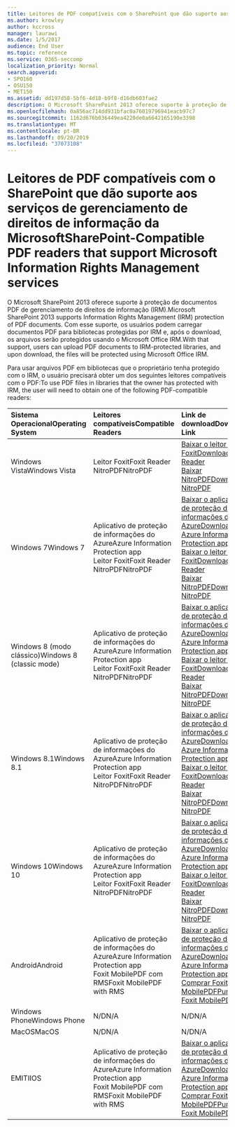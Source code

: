 ```yaml
---
title: Leitores de PDF compatíveis com o SharePoint que dão suporte aos serviços de gerenciamento de direitos de informação da Microsoft
ms.author: krowley
author: kccross
manager: laurawi
ms.date: 1/5/2017
audience: End User
ms.topic: reference
ms.service: O365-seccomp
localization_priority: Normal
search.appverid:
- SPO160
- OSU150
- MET150
ms.assetid: dd197d58-5bf6-4d18-b9f8-d16db603fae2
description: O Microsoft SharePoint 2013 oferece suporte à proteção de documentos PDF de gerenciamento de direitos de informação (IRM). Com esse suporte, os usuários podem carregar documentos PDF para bibliotecas protegidas por IRM e, após o download, os arquivos serão protegidos usando o Microsoft Office IRM.
ms.openlocfilehash: 0a856ac714dd931bfac0a76019796941eacb97c7
ms.sourcegitcommit: 1162d676b036449ea4220de8a6642165190e3398
ms.translationtype: MT
ms.contentlocale: pt-BR
ms.lasthandoff: 09/20/2019
ms.locfileid: "37073108"
---
```

# <a name="sharepoint-compatible-pdf-readers-that-support-microsoft-information-rights-management-services"></a><span data-ttu-id="d19bb-104">Leitores de PDF compatíveis com o SharePoint que dão suporte aos serviços de gerenciamento de direitos de informação da Microsoft</span><span class="sxs-lookup"><span data-stu-id="d19bb-104">SharePoint-Compatible PDF readers that support Microsoft Information Rights Management services</span></span>

<span data-ttu-id="d19bb-105">O Microsoft SharePoint 2013 oferece suporte à proteção de documentos PDF de gerenciamento de direitos de informação (IRM).</span><span class="sxs-lookup"><span data-stu-id="d19bb-105">Microsoft SharePoint 2013 supports Information Rights Management (IRM) protection of PDF documents.</span></span> <span data-ttu-id="d19bb-106">Com esse suporte, os usuários podem carregar documentos PDF para bibliotecas protegidas por IRM e, após o download, os arquivos serão protegidos usando o Microsoft Office IRM.</span><span class="sxs-lookup"><span data-stu-id="d19bb-106">With that support, users can upload PDF documents to IRM-protected libraries, and upon download, the files will be protected using Microsoft Office IRM.</span></span>
  
<span data-ttu-id="d19bb-107">Para usar arquivos PDF em bibliotecas que o proprietário tenha protegido com o IRM, o usuário precisará obter um dos seguintes leitores compatíveis com o PDF:</span><span class="sxs-lookup"><span data-stu-id="d19bb-107">To use PDF files in libraries that the owner has protected with IRM, the user will need to obtain one of the following PDF-compatible readers:</span></span>
  
|<span data-ttu-id="d19bb-108">**Sistema Operacional**</span><span class="sxs-lookup"><span data-stu-id="d19bb-108">**Operating System**</span></span>|<span data-ttu-id="d19bb-109">**Leitores compatíveis**</span><span class="sxs-lookup"><span data-stu-id="d19bb-109">**Compatible Readers**</span></span>|<span data-ttu-id="d19bb-110">**Link de download**</span><span class="sxs-lookup"><span data-stu-id="d19bb-110">**Download Link**</span></span>|
|:-----|:-----|:-----|
|<span data-ttu-id="d19bb-111">Windows Vista</span><span class="sxs-lookup"><span data-stu-id="d19bb-111">Windows Vista</span></span>  <br/> |<span data-ttu-id="d19bb-112">Leitor Foxit</span><span class="sxs-lookup"><span data-stu-id="d19bb-112">Foxit Reader</span></span>  <br/> <span data-ttu-id="d19bb-113">NitroPDF</span><span class="sxs-lookup"><span data-stu-id="d19bb-113">NitroPDF</span></span>  <br/> |[<span data-ttu-id="d19bb-114">Baixar o leitor do Foxit</span><span class="sxs-lookup"><span data-stu-id="d19bb-114">Download Foxit Reader</span></span>](https://go.microsoft.com/fwlink/?linkid=253210) <br/> [<span data-ttu-id="d19bb-115">Baixar NitroPDF</span><span class="sxs-lookup"><span data-stu-id="d19bb-115">Download NitroPDF</span></span>](https://www.gonitro.com/pdf-reader) <br/> |
|<span data-ttu-id="d19bb-116">Windows 7</span><span class="sxs-lookup"><span data-stu-id="d19bb-116">Windows 7</span></span>  <br/> |<span data-ttu-id="d19bb-117">Aplicativo de proteção de informações do Azure</span><span class="sxs-lookup"><span data-stu-id="d19bb-117">Azure Information Protection app</span></span>  <br/> <span data-ttu-id="d19bb-118">Leitor Foxit</span><span class="sxs-lookup"><span data-stu-id="d19bb-118">Foxit Reader</span></span>  <br/> <span data-ttu-id="d19bb-119">NitroPDF</span><span class="sxs-lookup"><span data-stu-id="d19bb-119">NitroPDF</span></span>  <br/> |[<span data-ttu-id="d19bb-120">Baixar o aplicativo de proteção de informações do Azure</span><span class="sxs-lookup"><span data-stu-id="d19bb-120">Download Azure Information Protection app</span></span>](https://go.microsoft.com/fwlink/?linkid=837797) <br/> [<span data-ttu-id="d19bb-121">Baixar o leitor do Foxit</span><span class="sxs-lookup"><span data-stu-id="d19bb-121">Download Foxit Reader</span></span>](https://go.microsoft.com/fwlink/?linkid=253210) <br/> [<span data-ttu-id="d19bb-122">Baixar NitroPDF</span><span class="sxs-lookup"><span data-stu-id="d19bb-122">Download NitroPDF</span></span>](https://www.gonitro.com/pdf-reader) <br/> |
|<span data-ttu-id="d19bb-123">Windows 8 (modo clássico)</span><span class="sxs-lookup"><span data-stu-id="d19bb-123">Windows 8 (classic mode)</span></span>  <br/> |<span data-ttu-id="d19bb-124">Aplicativo de proteção de informações do Azure</span><span class="sxs-lookup"><span data-stu-id="d19bb-124">Azure Information Protection app</span></span>  <br/> <span data-ttu-id="d19bb-125">Leitor Foxit</span><span class="sxs-lookup"><span data-stu-id="d19bb-125">Foxit Reader</span></span>  <br/> <span data-ttu-id="d19bb-126">NitroPDF</span><span class="sxs-lookup"><span data-stu-id="d19bb-126">NitroPDF</span></span>  <br/> |[<span data-ttu-id="d19bb-127">Baixar o aplicativo de proteção de informações do Azure</span><span class="sxs-lookup"><span data-stu-id="d19bb-127">Download Azure Information Protection app</span></span>](https://go.microsoft.com/fwlink/?linkid=837797) <br/> [<span data-ttu-id="d19bb-128">Baixar o leitor do Foxit</span><span class="sxs-lookup"><span data-stu-id="d19bb-128">Download Foxit Reader</span></span>](https://go.microsoft.com/fwlink/?linkid=253210) <br/> [<span data-ttu-id="d19bb-129">Baixar NitroPDF</span><span class="sxs-lookup"><span data-stu-id="d19bb-129">Download NitroPDF</span></span>](https://www.gonitro.com/pdf-reader) <br/> |
|<span data-ttu-id="d19bb-130">Windows 8.1</span><span class="sxs-lookup"><span data-stu-id="d19bb-130">Windows 8.1</span></span>  <br/> |<span data-ttu-id="d19bb-131">Aplicativo de proteção de informações do Azure</span><span class="sxs-lookup"><span data-stu-id="d19bb-131">Azure Information Protection app</span></span>  <br/> <span data-ttu-id="d19bb-132">Leitor Foxit</span><span class="sxs-lookup"><span data-stu-id="d19bb-132">Foxit Reader</span></span>  <br/> <span data-ttu-id="d19bb-133">NitroPDF</span><span class="sxs-lookup"><span data-stu-id="d19bb-133">NitroPDF</span></span>  <br/> |[<span data-ttu-id="d19bb-134">Baixar o aplicativo de proteção de informações do Azure</span><span class="sxs-lookup"><span data-stu-id="d19bb-134">Download Azure Information Protection app</span></span>](https://go.microsoft.com/fwlink/?linkid=837797) <br/> [<span data-ttu-id="d19bb-135">Baixar o leitor do Foxit</span><span class="sxs-lookup"><span data-stu-id="d19bb-135">Download Foxit Reader</span></span>](https://go.microsoft.com/fwlink/?linkid=253210) <br/> [<span data-ttu-id="d19bb-136">Baixar NitroPDF</span><span class="sxs-lookup"><span data-stu-id="d19bb-136">Download NitroPDF</span></span>](https://www.gonitro.com/pdf-reader) <br/> |
|<span data-ttu-id="d19bb-137">Windows 10</span><span class="sxs-lookup"><span data-stu-id="d19bb-137">Windows 10</span></span>  <br/> |<span data-ttu-id="d19bb-138">Aplicativo de proteção de informações do Azure</span><span class="sxs-lookup"><span data-stu-id="d19bb-138">Azure Information Protection app</span></span>  <br/> <span data-ttu-id="d19bb-139">Leitor Foxit</span><span class="sxs-lookup"><span data-stu-id="d19bb-139">Foxit Reader</span></span>  <br/> <span data-ttu-id="d19bb-140">NitroPDF</span><span class="sxs-lookup"><span data-stu-id="d19bb-140">NitroPDF</span></span>  <br/> |[<span data-ttu-id="d19bb-141">Baixar o aplicativo de proteção de informações do Azure</span><span class="sxs-lookup"><span data-stu-id="d19bb-141">Download Azure Information Protection app</span></span>](https://go.microsoft.com/fwlink/?linkid=837797) <br/> [<span data-ttu-id="d19bb-142">Baixar o leitor do Foxit</span><span class="sxs-lookup"><span data-stu-id="d19bb-142">Download Foxit Reader</span></span>](https://go.microsoft.com/fwlink/?linkid=253210) <br/> [<span data-ttu-id="d19bb-143">Baixar NitroPDF</span><span class="sxs-lookup"><span data-stu-id="d19bb-143">Download NitroPDF</span></span>](https://www.gonitro.com/pdf-reader) <br/> |
|<span data-ttu-id="d19bb-144">Android</span><span class="sxs-lookup"><span data-stu-id="d19bb-144">Android</span></span>  <br/> |<span data-ttu-id="d19bb-145">Aplicativo de proteção de informações do Azure</span><span class="sxs-lookup"><span data-stu-id="d19bb-145">Azure Information Protection app</span></span>  <br/> <span data-ttu-id="d19bb-146">Foxit MobilePDF com RMS</span><span class="sxs-lookup"><span data-stu-id="d19bb-146">Foxit MobilePDF with RMS</span></span>  <br/> |[<span data-ttu-id="d19bb-147">Baixar o aplicativo de proteção de informações do Azure</span><span class="sxs-lookup"><span data-stu-id="d19bb-147">Download Azure Information Protection app</span></span>](https://go.microsoft.com/fwlink/?linkid=836827) <br/> [<span data-ttu-id="d19bb-148">Comprar Foxit MobilePDF</span><span class="sxs-lookup"><span data-stu-id="d19bb-148">Purchase Foxit MobilePDF</span></span>](https://play.google.com/store/apps/details?id=com.foxit.mobile.pdf.rms) <br/> |
|<span data-ttu-id="d19bb-149">Windows Phone</span><span class="sxs-lookup"><span data-stu-id="d19bb-149">Windows Phone</span></span>  <br/> |<span data-ttu-id="d19bb-150">N/D</span><span class="sxs-lookup"><span data-stu-id="d19bb-150">N/A</span></span>  <br/> |<span data-ttu-id="d19bb-151">N/D</span><span class="sxs-lookup"><span data-stu-id="d19bb-151">N/A</span></span>  <br/> |
|<span data-ttu-id="d19bb-152">MacOS</span><span class="sxs-lookup"><span data-stu-id="d19bb-152">MacOS</span></span>  <br/> |<span data-ttu-id="d19bb-153">N/D</span><span class="sxs-lookup"><span data-stu-id="d19bb-153">N/A</span></span>  <br/> |<span data-ttu-id="d19bb-154">N/D</span><span class="sxs-lookup"><span data-stu-id="d19bb-154">N/A</span></span>  <br/> |
|<span data-ttu-id="d19bb-155">EMITI</span><span class="sxs-lookup"><span data-stu-id="d19bb-155">IOS</span></span>  <br/> |<span data-ttu-id="d19bb-156">Aplicativo de proteção de informações do Azure</span><span class="sxs-lookup"><span data-stu-id="d19bb-156">Azure Information Protection app</span></span>  <br/> <span data-ttu-id="d19bb-157">Foxit MobilePDF com RMS</span><span class="sxs-lookup"><span data-stu-id="d19bb-157">Foxit MobilePDF with RMS</span></span>  <br/> |[<span data-ttu-id="d19bb-158">Baixar o aplicativo de proteção de informações do Azure</span><span class="sxs-lookup"><span data-stu-id="d19bb-158">Download Azure Information Protection app</span></span>](https://go.microsoft.com/fwlink/?linkid=836828) <br/> [<span data-ttu-id="d19bb-159">Comprar Foxit MobilePDF</span><span class="sxs-lookup"><span data-stu-id="d19bb-159">Purchase Foxit MobilePDF</span></span>](https://play.google.com/store/apps/details?id=com.foxit.mobile.pdf.rms) <br/> |
   

